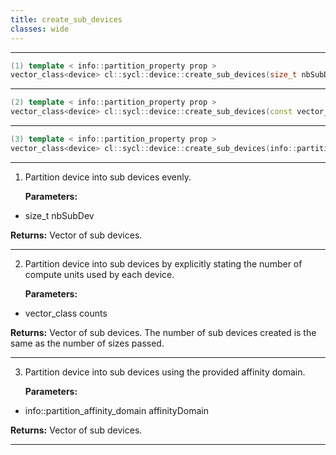 ```yaml
---
title: create_sub_devices
classes: wide
---
```



---

```cpp
(1) template < info::partition_property prop >
vector_class<device> cl::sycl::device::create_sub_devices(size_t nbSubDev) const
```

---

```cpp
(2) template < info::partition_property prop >
vector_class<device> cl::sycl::device::create_sub_devices(const vector_class< size_t > &counts) const
```

---

```cpp
(3) template < info::partition_property prop >
vector_class<device> cl::sycl::device::create_sub_devices(info::partition_affinity_domain affinityDomain) const
```

---

1. Partition device into sub devices evenly. 

   **Parameters:**

  * size_t nbSubDev

   

   **Returns:** Vector of sub devices. 

---

2. Partition device into sub devices by explicitly stating the number of compute units used by each device. 

   **Parameters:**

  * vector_class counts

   

   **Returns:** Vector of sub devices. The number of sub devices created is the same as the number of sizes passed. 

---

3. Partition device into sub devices using the provided affinity domain. 

   **Parameters:**

  * info::partition_affinity_domain affinityDomain

   

   **Returns:** Vector of sub devices. 

---


